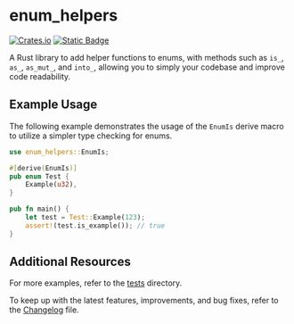 # enum_helpers
[![Crates.io](https://img.shields.io/crates/v/enum_helpers?style=flat-square&logo=rust)](https://crates.io/crates/enum_helpers)
[![Static Badge](https://img.shields.io/badge/enum__helpers-github?style=flat-square&logo=github&labelColor=232323&color=333333)](https://github.com/crwn1337/enum_helpers)

A Rust library to add helper functions to enums, with methods such as `is_`, `as_`, `as_mut_`, and `into_`, allowing you to simply your codebase and improve code readability.

## Example Usage
The following example demonstrates the usage of the `EnumIs` derive macro to utilize a simpler type checking for enums.

```rust
use enum_helpers::EnumIs;

#[derive(EnumIs)]
pub enum Test {
    Example(u32),
}

pub fn main() {
    let test = Test::Example(123);
    assert!(test.is_example()); // true
}
```

## Additional Resources
For more examples, refer to the [tests](tests/) directory.

To keep up with the latest features, improvements, and bug fixes, refer to the [Changelog](CHANGELOG.md) file.